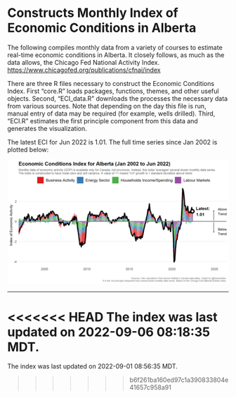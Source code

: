 Constructs Monthly Index of Economic Conditions in Alberta
==========================================================

The following compiles monthly data from a variety of courses to
estimate real-time economic conditions in Alberta. It closely follows,
as much as the data allows, the Chicago Fed National Activity Index.
<a href="https://www.chicagofed.org/publications/cfnai/index" class="uri">https://www.chicagofed.org/publications/cfnai/index</a>

There are three R files necessary to construct the Economic Conditions
Index. First “core.R” loads packages, functions, themes, and other
useful objects. Second, “ECI\_data.R” downloads the processes the
necessary data from various sources. Note that depending on the day this
file is run, manual entry of data may be required (for example, wells
drilled). Third, “ECI.R” estimates the first principle component from
this data and generates the visualization.

The latest ECI for Jun 2022 is 1.01. The full time series since Jan 2002
is plotted below:

![Alberta ECI](Figures/plot.png)

------------------------------------------------------------------------

<<<<<<< HEAD
The index was last updated on 2022-09-06 08:18:35 MDT.
=======
The index was last updated on 2022-09-01 08:56:35 MDT.
>>>>>>> b6f261ba160ed97c1a390833804e41657c958a91
